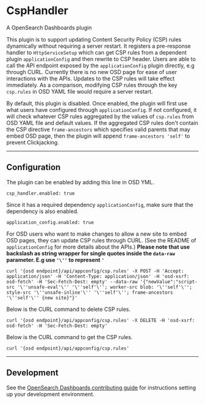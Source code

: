 # CspHandler

A OpenSearch Dashboards plugin

This plugin is to support updating Content Security Policy (CSP) rules dynamically without requiring a server restart. It registers a pre-response handler to `HttpServiceSetup` which can get CSP rules from a dependent plugin `applicationConfig` and then rewrite to CSP header. Users are able to call the API endpoint exposed by the `applicationConfig` plugin directly, e.g through CURL. Currently there is no new OSD page for ease of user interactions with the APIs. Updates to the CSP rules will take effect immediately. As a comparison, modifying CSP rules through the key `csp.rules` in OSD YAML file would require a server restart.

By default, this plugin is disabled. Once enabled, the plugin will first use what users have configured through `applicationConfig`. If not configured, it will check whatever CSP rules aggregated by the values of `csp.rules` from OSD YAML file and default values. If the aggregated CSP rules don't contain the CSP directive `frame-ancestors` which specifies valid parents that may embed OSD page, then the plugin will append `frame-ancestors 'self'` to prevent Clickjacking.

---

## Configuration

The plugin can be enabled by adding this line in OSD YML.

```
csp_handler.enabled: true

```

Since it has a required dependency `applicationConfig`, make sure that the dependency is also enabled.

```
application_config.enabled: true
```

For OSD users who want to make changes to allow a new site to embed OSD pages, they can update CSP rules through CURL. (See the README of `applicationConfig` for more details about the APIs.) **Please note that use backslash as string wrapper for single quotes inside the `data-raw` parameter. E.g use `'\''` to represent `'`**

```
curl '{osd endpoint}/api/appconfig/csp.rules' -X POST -H 'Accept: application/json' -H 'Content-Type: application/json' -H 'osd-xsrf: osd-fetch' -H 'Sec-Fetch-Dest: empty' --data-raw '{"newValue":"script-src '\''unsafe-eval'\'' '\''self'\''; worker-src blob: '\''self'\''; style-src '\''unsafe-inline'\'' '\''self'\''; frame-ancestors '\''self'\'' {new site}"}'

```

Below is the CURL command to delete CSP rules.

```
curl '{osd endpoint}/api/appconfig/csp.rules' -X DELETE -H 'osd-xsrf: osd-fetch' -H 'Sec-Fetch-Dest: empty'
```

Below is the CURL command to get the CSP rules.

```
curl '{osd endpoint}/api/appconfig/csp.rules'

```

---
## Development

See the [OpenSearch Dashboards contributing
guide](https://github.com/opensearch-project/OpenSearch-Dashboards/blob/main/CONTRIBUTING.md) for instructions
setting up your development environment.
